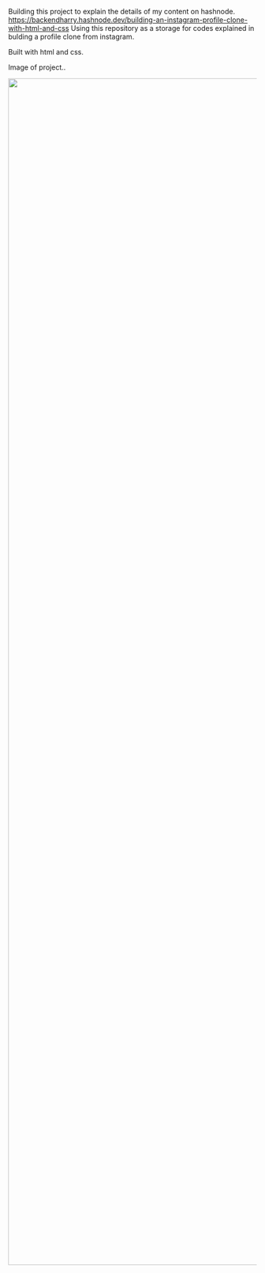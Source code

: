 Building this project to explain the details of my content on hashnode. https://backendharry.hashnode.dev/building-an-instagram-profile-clone-with-html-and-css
Using this repository as a storage for codes explained in bulding a profile clone from instagram. 

Built with html and css.

Image of project..

<img src="https://user-images.githubusercontent.com/61922550/173206736-c446e9b8-3fa5-4c62-98bc-60b5dc030a01.png" width="1600px" height="2400px">
